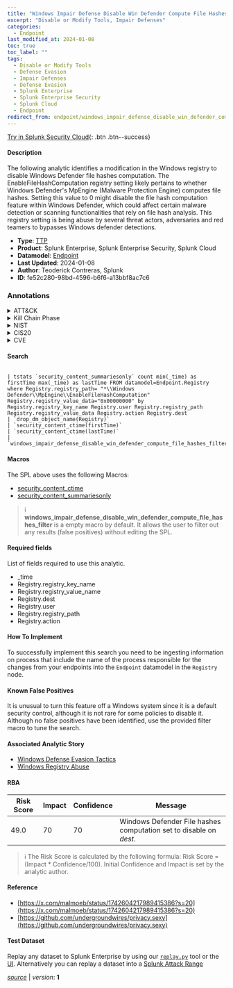 ```yaml
---
title: "Windows Impair Defense Disable Win Defender Compute File Hashes"
excerpt: "Disable or Modify Tools, Impair Defenses"
categories:
  - Endpoint
last_modified_at: 2024-01-08
toc: true
toc_label: ""
tags:
  - Disable or Modify Tools
  - Defense Evasion
  - Impair Defenses
  - Defense Evasion
  - Splunk Enterprise
  - Splunk Enterprise Security
  - Splunk Cloud
  - Endpoint
redirect_from: endpoint/windows_impair_defense_disable_win_defender_compute_file_hashes/
---
```




[Try in Splunk Security Cloud](https://www.splunk.com/en_us/cyber-security.html){: .btn .btn--success}

#### Description

The following analytic identifies a modification in the Windows registry to disable Windows Defender file hashes computation. The EnableFileHashComputation registry setting likely pertains to whether Windows Defender&#39;s MpEngine (Malware Protection Engine) computes file hashes. Setting this value to 0 might disable the file hash computation feature within Windows Defender, which could affect certain malware detection or scanning functionalities that rely on file hash analysis. This registry setting is being abuse by several threat actors, adversaries and red teamers to bypasses Windows defender detections.

- **Type**: [TTP](https://github.com/splunk/security_content/wiki/Detection-Analytic-Types)
- **Product**: Splunk Enterprise, Splunk Enterprise Security, Splunk Cloud
- **Datamodel**: [Endpoint](https://docs.splunk.com/Documentation/CIM/latest/User/Endpoint)
- **Last Updated**: 2024-01-08
- **Author**: Teoderick Contreras, Splunk
- **ID**: fe52c280-98bd-4596-b6f6-a13bbf8ac7c6

### Annotations
<details>
  <summary>ATT&CK</summary>

<div markdown="1">

#### [ATT&CK](https://attack.mitre.org/)

| ID          | Technique   | Tactic         |
| ----------- | ----------- |--------------- |
| [T1562.001](https://attack.mitre.org/techniques/T1562/001/) | Disable or Modify Tools | Defense Evasion |

| [T1562](https://attack.mitre.org/techniques/T1562/) | Impair Defenses | Defense Evasion |

</div>
</details>


<details>
  <summary>Kill Chain Phase</summary>

<div markdown="1">

* Exploitation


</div>
</details>


<details>
  <summary>NIST</summary>

<div markdown="1">

* DE.CM



</div>
</details>

<details>
  <summary>CIS20</summary>

<div markdown="1">

* CIS 10



</div>
</details>

<details>
  <summary>CVE</summary>

<div markdown="1">


</div>
</details>


#### Search

```

| tstats `security_content_summariesonly` count min(_time) as firstTime max(_time) as lastTime FROM datamodel=Endpoint.Registry where Registry.registry_path= "*\\Windows Defender\\MpEngine\\EnableFileHashComputation" Registry.registry_value_data="0x00000000" by Registry.registry_key_name Registry.user Registry.registry_path Registry.registry_value_data Registry.action Registry.dest 
| `drop_dm_object_name(Registry)` 
| `security_content_ctime(firstTime)` 
| `security_content_ctime(lastTime)` 
| `windows_impair_defense_disable_win_defender_compute_file_hashes_filter`
```

#### Macros
The SPL above uses the following Macros:
* [security_content_ctime](https://github.com/splunk/security_content/blob/develop/macros/security_content_ctime.yml)
* [security_content_summariesonly](https://github.com/splunk/security_content/blob/develop/macros/security_content_summariesonly.yml)

> :information_source:
> **windows_impair_defense_disable_win_defender_compute_file_hashes_filter** is a empty macro by default. It allows the user to filter out any results (false positives) without editing the SPL.



#### Required fields
List of fields required to use this analytic.
* _time
* Registry.registry_key_name
* Registry.registry_value_name
* Registry.dest
* Registry.user
* Registry.registry_path
* Registry.action



#### How To Implement
To successfully implement this search you need to be ingesting information on process that include the name of the process responsible for the changes from your endpoints into the `Endpoint` datamodel in the `Registry` node.
#### Known False Positives
It is unusual to turn this feature off a Windows system since it is a default security control, although it is not rare for some policies to disable it. Although no false positives have been identified, use the provided filter macro to tune the search.

#### Associated Analytic Story
* [Windows Defense Evasion Tactics](/stories/windows_defense_evasion_tactics)
* [Windows Registry Abuse](/stories/windows_registry_abuse)




#### RBA

| Risk Score  | Impact      | Confidence   | Message      |
| ----------- | ----------- |--------------|--------------|
| 49.0 | 70 | 70 | Windows Defender File hashes computation set to disable on $dest$. |


> :information_source:
> The Risk Score is calculated by the following formula: Risk Score = (Impact * Confidence/100). Initial Confidence and Impact is set by the analytic author.


#### Reference

* [https://x.com/malmoeb/status/1742604217989415386?s=20](https://x.com/malmoeb/status/1742604217989415386?s=20)
* [https://github.com/undergroundwires/privacy.sexy](https://github.com/undergroundwires/privacy.sexy)



#### Test Dataset
Replay any dataset to Splunk Enterprise by using our [`replay.py`](https://github.com/splunk/attack_data#using-replaypy) tool or the [UI](https://github.com/splunk/attack_data#using-ui).
Alternatively you can replay a dataset into a [Splunk Attack Range](https://github.com/splunk/attack_range#replay-dumps-into-attack-range-splunk-server)




[*source*](https://github.com/splunk/security_content/tree/develop/detections/endpoint/windows_impair_defense_disable_win_defender_compute_file_hashes.yml) \| *version*: **1**